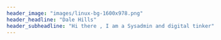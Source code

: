 ```yaml
---
header_image: "images/linux-bg-1600x978.png"
header_headline: "Dale Hills"
header_subheadline: "Hi there , I am a Sysadmin and digital tinker"
---
```

